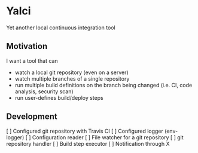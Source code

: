 # Yalci
Yet another local continuous integration tool

## Motivation

I want a tool that can

* watch a local git repository (even on a server)
* watch multiple branches of a single repository
* run multiple build definitions on the branch being changed (i.e. CI, code analysis, security scan)
* run user-defines build/deploy steps

## Development

[ ] Configured git repository with Travis CI
[ ] Configured logger (env-logger)
[ ] Configuration reader
[ ] File watcher for a git repository
[ ] git repository handler
[ ] Build step executor
[ ] Notification through X
